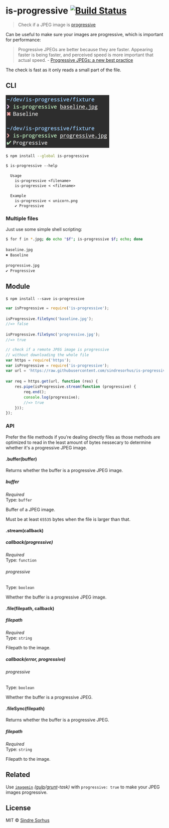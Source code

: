 # is-progressive [![Build Status](https://travis-ci.org/sindresorhus/is-progressive.svg?branch=master)](https://travis-ci.org/sindresorhus/is-progressive)

> Check if a JPEG image is [progressive](http://www.faqs.org/faqs/jpeg-faq/part1/section-11.html)

Can be useful to make sure your images are progressive, which is important for performance:

> Progressive JPEGs are better because they are faster. Appearing faster is being faster, and perceived speed is more important that actual speed. - [Progressive JPEGs: a new best practice](http://calendar.perfplanet.com/2012/progressive-jpegs-a-new-best-practice/)

The check is fast as it only reads a small part of the file.


## CLI

<img src="screenshot.png" width="330">

```sh
$ npm install --global is-progressive
```

```
$ is-progressive --help

  Usage
    is-progressive <filename>
    is-progressive < <filename>

  Example
    is-progressive < unicorn.png
    ✔ Progressive
```

### Multiple files

Just use some simple shell scripting:

```sh
$ for f in *.jpg; do echo "$f"; is-progressive $f; echo; done

baseline.jpg
✖ Baseline

progressive.jpg
✔ Progressive
```


## Module

```
$ npm install --save is-progressive
```

```js
var isProgressive = require('is-progressive');

isProgressive.fileSync('baseline.jpg');
//=> false

isProgressive.fileSync('progressive.jpg');
//=> true
```

```js
// check if a remote JPEG image is progressive
// without downloading the whole file
var https = require('https');
var isProgressive = require('is-progressive');
var url = 'https://raw.githubusercontent.com/sindresorhus/is-progressive/master/fixture/progressive.jpg';

var req = https.get(url, function (res) {
	res.pipe(isProgressive.stream(function (progressive) {
		req.end();
		console.log(progressive);
		//=> true
	}));
});
```


### API

Prefer the file methods if you're dealing directly files as those methods are optimized to read in the least amount of bytes nessecary to determine whether it's a progressive JPEG image.

#### .buffer(buffer)

Returns whether the buffer is a progressive JPEG image.

##### buffer

*Required*  
Type: `buffer`

Buffer of a JPEG image.

Must be at least `65535` bytes when the file is larger than that.

#### .stream(callback)

##### callback(progressive)

*Required*  
Type: `function`

###### progressive

Type: `boolean`

Whether the buffer is a progressive JPEG image.

#### .file(filepath, callback)

##### filepath

*Required*  
Type: `string`

Filepath to the image.

##### callback(error, progressive)

###### progressive

Type: `boolean`

Whether the buffer is a progressive JPEG.

#### .fileSync(filepath)

Returns whether the buffer is a progressive JPEG.

##### filepath

*Required*  
Type: `string`

Filepath to the image.


## Related

Use [`imagemin`](https://github.com/imagemin/imagemin) *([gulp](https://github.com/sindresorhus/gulp-imagemin)/[grunt](https://github.com/gruntjs/grunt-contrib-imagemin)-task)* with `progressive: true` to make your JPEG images progressive.


## License

MIT © [Sindre Sorhus](http://sindresorhus.com)
